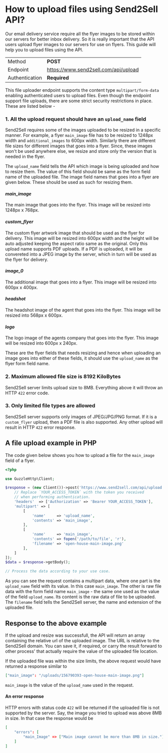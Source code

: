 # How to upload files using Send2Sell API?

Our email delivery service require all the flyer images to be stored within our servers for better inbox delivery. So it is really important that the API users upload flyer images to our servers for use on flyers. This guide will help you to upload files using the API.

|                |                                      |
| -------------- | ------------------------------------ |
| Method         | **POST**                             |
| Endpoint       | https://www.send2sell.com/api/upload |
| Authentication | **Required**                         |

This file uploader endpoint supports the content type `multipart/form-data` enabling authenticated users to upload files. Even though the endpoint support file uploads, there are some strict security restrictions in place. These are listed below -

### 1. All the upload request should have an `upload_name` field

Send2Sell requires some of the images uploaded to be resized in a specific manner. For example, a flyer `main_image` file has to be resized to 1248px width and `additional_images` to 600px width. Similarly there are different file sizes for different images that goes into a flyer. Since, these images won't be used anywhere else, we resize and store only the version that is needed in the flyer.

The `upload_name` field tells the API which image is being uploaded and how to resize them. The value of this field should be same as the form field name of the uploaded file. The image field names that goes into a flyer are given below. These should be used as such for resizing them.

#### _main_image_

The main image that goes into the flyer. This image will be resized into 1248px x 768px.

#### _custom_flyer_

The custom flyer artwork image that should be used as the flyer for delivery. This image will be resized into 600px width and the height will be auto adjusted keeping the aspect ratio same as the original. Only this upload name supports PDF uploads. If a PDF is uploaded, it will be convereted into a JPEG image by the server, which in turn will be used as the flyer for delivery.

#### _image_0_

The additional image that goes into a flyer. This image will be resized into 600px x 400px.

#### _headshot_

The headshot image of the agent that goes into the flyer. This image will be resized into 568px x 600px.

#### _logo_

The logo image of the agents company that goes into the flyer. This image will be resized into 600px x 240px.

These are the flyer fields that needs resizing and hence when uploading an image goes into either of these fields, it should use the `upload_name` as the flyer form field name.

### 2. Maximum allowed file size is 8192 KiloBytes

Send2Sell server limits upload size to 8MB. Everything above it will throw an HTTP `422` error code.

### 3. Only limited file types are allowed

Send2Sell server supports only images of JPEG/JPG/PNG format. If it is a `custom_flyer` upload, then a PDF file is also supported. Any other upload will result in HTTP `422` error response.

## A file upload example in PHP

The code given below shows you how to upload a file for the `main_image` field of a flyer.

```php
<?php

use GuzzleHttp\Client;

$response = (new Client())->post('https://www.send2sell.com/api/upload', [
    // Replace `YOUR_ACCESS_TOKEN` with the token you received
    // when performing authentication.
    'headers'  => ['Authorization' => 'Bearer YOUR_ACCESS_TOKEN'],
    'multipart' => [
        [
            'name'     => 'upload_name',
            'contents' => 'main_image',
        ],
        [
            'name'     => 'main_image',
            'contents' => fopen('/path/to/file', 'r'),
            'filename' => 'open-house-main-image.png'
        ],
    ]
]);
$data = $response->getBody();

// Process the data according to your use case.
```

As you can see the request contains a multipart data, where one part is the `upload_name` field with its value. In this case `main_image`. The other is raw file data with the form field name `main_image` - the same one used as the value of the field `upload_name`. Its content is the raw data of file to be uploaded. The `filename` field tells the Send2Sell server, the name and extension of the uploaded file.

## Response to the above example

If the upload and resize was successfull, the API will return an array containing the relative url of the uploaded image. The URL is relative to the Send2Sell domain. You can save it, if required, or carry the result forward to other process' that actually require the value of the uploaded file location.

If the uploaded file was within the size limits, the above request would have returned a response similar to

```json
["main_image": "/uploads/156790393-open-house-main-image.png"]
```

`main_image` is the value of the `upload_name` used in the request.

#### An error response

HTTP errors with status code `422` will be returned if the uploaded file is not supported by the server. Say, the image you tried to upload was above 8MB in size. In that case the response would be

```json
[
    "errors": [
        "main_Image" => ["Main image cannot be more than 8MB in size."]
    ]
]
```
